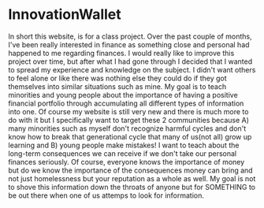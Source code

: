 # InnovationWallet

In short this website, is for a class project. Over the past couple of months, I've been really interested in finance as something close and personal had happened to me regarding finances. I would really like to improve this project over time, but after what I had gone through I decided that I wanted to spread my experience and knowledge on the subject. I didn't want others to feel alone or like there was nothing else they could do if they got themselves into similar situations such as mine. My goal is to teach minorities and young people about the importance of having a positive financial portfolio through accumulating all different types of information into one. Of course my website is still very new and there is much more to do with it but I specifically want to target these 2 communities because A) many minorities such as myself don't recognize harmful cycles and don't know how to break that generational cycle that many of us(not all) grow up learning and B) young people make mistakes! I want to teach about the long-term consequences we can receive if we don't take our personal finances seriously. Of course, everyone knows the importance of money but do we know the importance of the consequences money can bring and not just homelessness but your reputation as a whole as well. My goal is not to shove this information down the throats of anyone but for SOMETHING to be out there when one of us attemps to look for information. 
